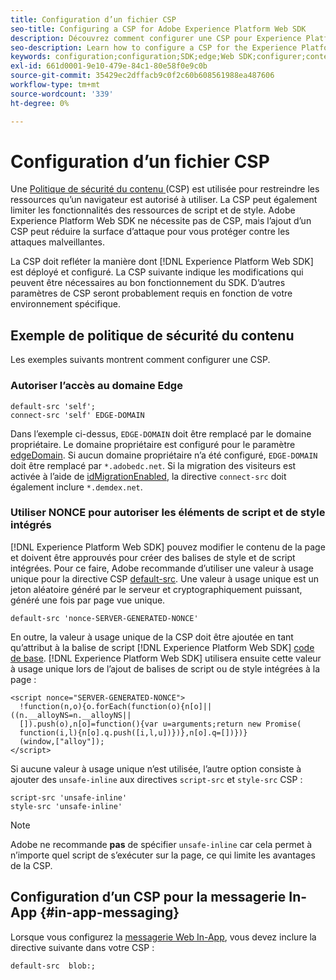 ```yaml
---
title: Configuration d’un fichier CSP
seo-title: Configuring a CSP for Adobe Experience Platform Web SDK
description: Découvrez comment configurer une CSP pour Experience Platform Web SDK
seo-description: Learn how to configure a CSP for the Experience Platform Web SDK
keywords: configuration;configuration;SDK;edge;Web SDK;configurer;contexte;web;appareil;environnement;paramètres du sdk web;politique de sécurité du contenu;
exl-id: 661d0001-9e10-479e-84c1-80e58f0e9c0b
source-git-commit: 35429ec2dffacb9c0f2c60b608561988ea487606
workflow-type: tm+mt
source-wordcount: '339'
ht-degree: 0%

---
```


# Configuration d’un fichier CSP

Une [ Politique de sécurité du contenu ](https://developer.mozilla.org/en-US/docs/Web/HTTP/Headers/Content-Security-Policy) (CSP) est utilisée pour restreindre les ressources qu’un navigateur est autorisé à utiliser. La CSP peut également limiter les fonctionnalités des ressources de script et de style. Adobe Experience Platform Web SDK ne nécessite pas de CSP, mais l’ajout d’un CSP peut réduire la surface d’attaque pour vous protéger contre les attaques malveillantes.

La CSP doit refléter la manière dont [!DNL Experience Platform Web SDK] est déployé et configuré. La CSP suivante indique les modifications qui peuvent être nécessaires au bon fonctionnement du SDK. D’autres paramètres de CSP seront probablement requis en fonction de votre environnement spécifique.

## Exemple de politique de sécurité du contenu

Les exemples suivants montrent comment configurer une CSP.

### Autoriser l’accès au domaine Edge

```
default-src 'self';
connect-src 'self' EDGE-DOMAIN
```

Dans l’exemple ci-dessus, `EDGE-DOMAIN` doit être remplacé par le domaine propriétaire. Le domaine propriétaire est configuré pour le paramètre [edgeDomain](../commands/configure/edgedomain.md). Si aucun domaine propriétaire n’a été configuré, `EDGE-DOMAIN` doit être remplacé par `*.adobedc.net`. Si la migration des visiteurs est activée à l’aide de [idMigrationEnabled](../commands/configure/idmigrationenabled.md), la directive `connect-src` doit également inclure `*.demdex.net`.

### Utiliser NONCE pour autoriser les éléments de script et de style intégrés

[!DNL Experience Platform Web SDK] pouvez modifier le contenu de la page et doivent être approuvés pour créer des balises de style et de script intégrées. Pour ce faire, Adobe recommande d’utiliser une valeur à usage unique pour la directive CSP [default-src](https://developer.mozilla.org/en-US/docs/Web/HTTP/Headers/Content-Security-Policy/default-src). Une valeur à usage unique est un jeton aléatoire généré par le serveur et cryptographiquement puissant, généré une fois par page vue unique.

```
default-src 'nonce-SERVER-GENERATED-NONCE'
```

En outre, la valeur à usage unique de la CSP doit être ajoutée en tant qu’attribut à la balise de script [!DNL Experience Platform Web SDK] [code de base](../install/library.md). [!DNL Experience Platform Web SDK] utilisera ensuite cette valeur à usage unique lors de l’ajout de balises de script ou de style intégrées à la page :

```
<script nonce="SERVER-GENERATED-NONCE">
  !function(n,o){o.forEach(function(o){n[o]||((n.__alloyNS=n.__alloyNS||
  []).push(o),n[o]=function(){var u=arguments;return new Promise(
  function(i,l){n[o].q.push([i,l,u])})},n[o].q=[])})}
  (window,["alloy"]);
</script>
```

Si aucune valeur à usage unique n’est utilisée, l’autre option consiste à ajouter des `unsafe-inline` aux directives `script-src` et `style-src` CSP :

```
script-src 'unsafe-inline'
style-src 'unsafe-inline'
```

>[!NOTE]
>
>Adobe ne recommande **pas** de spécifier `unsafe-inline` car cela permet à n’importe quel script de s’exécuter sur la page, ce qui limite les avantages de la CSP.

## Configuration d’un CSP pour la messagerie In-App {#in-app-messaging}

Lorsque vous configurez la [messagerie Web In-App](../personalization/web-in-app-messaging.md), vous devez inclure la directive suivante dans votre CSP :

```
default-src  blob:;
```
